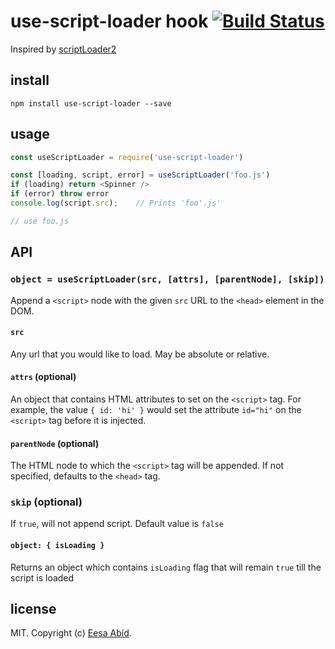 # use-script-loader hook [![Build Status](https://travis-ci.org/essaji/useScriptLoader.svg?branch=master)](https://travis-ci.org/essaji/useScriptLoader)

Inspired by [scriptLoader2](https://github.com/feross/load-script2)
## install

```
npm install use-script-loader --save
```

## usage

```js
const useScriptLoader = require('use-script-loader')

const [loading, script, error] = useScriptLoader('foo.js')
if (loading) return <Spinner />
if (error) throw error
console.log(script.src);    // Prints 'foo'.js'

// use foo.js
```

## API

### `object = useScriptLoader(src, [attrs], [parentNode], [skip])`

Append a `<script>` node with the given `src` URL to the `<head>` element in the DOM.

#### `src`

Any url that you would like to load.  May be absolute or relative.

#### `attrs` (optional)

An object that contains HTML attributes to set on the `<script>` tag. For
example, the value `{ id: 'hi' }` would set the attribute `id="hi"` on the
`<script>` tag before it is injected.

#### `parentNode` (optional)

The HTML node to which the `<script>` tag will be appended. If not specified,
defaults to the `<head>` tag.

### `skip` (optional)

If `true`, will not append script. Default value is `false`

#### `object: { isLoading }`

Returns an object which contains `isLoading` flag that will remain `true` till the script is loaded

## license

MIT. Copyright (c) [Eesa Abid](https://github.com/essaji).
